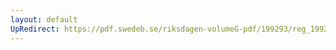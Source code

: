 ```yaml
---
layout: default
UpRedirect: https://pdf.swedeb.se/riksdagen-volumeG-pdf/199293/reg_199293/reg_199293_0406.pdf
---
```

